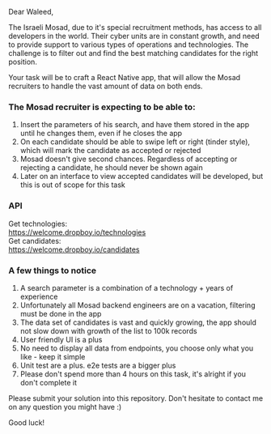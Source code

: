 Dear Waleed,

The Israeli Mosad, due to it's special recruitment methods, has access to all developers in the world.
Their cyber units are in constant growth, and need to provide support to various types of operations and technologies.
The challenge is to filter out and find the best matching candidates for the right position.

Your task will be to craft a React Native app, that will allow the Mosad recruiters to handle the vast amount of data on both ends.

### The Mosad recruiter is expecting to be able to:
1. Insert the parameters of his search, and have them stored in the app until he changes them, even if he closes the app
2. On each candidate should be able to swipe left or right (tinder style), which will mark the candidate as accepted or rejected
3. Mosad doesn't give second chances. Regardless of accepting or rejecting a candidate, he should never be shown again
4. Later on an interface to view accepted candidates will be developed, but this is out of scope for this task

### API
Get technologies:  
https://welcome.dropboy.io/technologies  
Get candidates:  
https://welcome.dropboy.io/candidates

### A few things to notice
1. A search parameter is a combination of a technology + years of experience
2. Unfortunately all Mosad backend engineers are on a vacation, filtering must be done in the app
3. The data set of candidates is vast and quickly growing, the app should not slow down with growth of the list to 100k records
4. User friendly UI is a plus
5. No need to display all data from endpoints, you choose only what you like - keep it simple
6. Unit test are a plus. e2e tests are a bigger plus
7. Please don't spend more than 4 hours on this task, it's alright if you don't complete it

Please submit your solution into this repository.
Don't hesitate to contact me on any question you might have :)

Good luck!